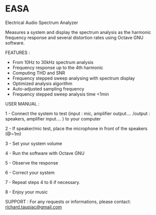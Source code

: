 # EASA
Electrical Audio Spectrum Analyzer

Measures a system and display the spectrum analysis as the harmonic frequency response and several distortion rates using Octave GNU software.

FEATURES :
- From 10Hz to 30kHz spectrum analysis
- Frequency response up to the 4th harmonic
- Computing THD and SNR
- Frequency stepped sweep analysing with spectrum display
- Optimized analysis algorithm
- Auto-adjusted sampling frequency
- Frequency stepped sweep analysis time <1min

USER MANUAL :

1 - Connect the system to test (input : mic, amplifier output.... /output : speakers, amplifier input.... ) to your computer

2 - If speaker/mic test, place the microphone in front of the speakers (@~1m)

3 - Set your system volume

4 - Run the software with Octave GNU

5 - Observe the response

6 - Correct your system

7 - Repeat steps 4 to 6 if necessary.

8 - Enjoy your music

SUPPORT :
For any requests or informations, please contact: richard.taupiac@gmail.com
